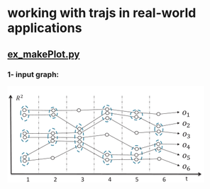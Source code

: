 # working with trajs in real-world applications   


## [ex_makePlot.py](src/ex_makePlot.py)

### 1- input graph:   
![](src/imgs/2022-09-05-23-17-51.png)